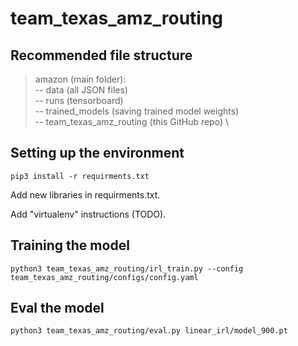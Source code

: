 # team_texas_amz_routing

## Recommended file structure
> amazon (main folder):  \
>      -- data (all JSON files) \
>      -- runs (tensorboard) \
>      -- trained_models (saving trained model weights) \
>      -- team_texas_amz_routing (this GitHub repo) \


## Setting up the environment
`pip3 install -r requirments.txt`

Add new libraries in requirments.txt.

Add "virtualenv" instructions (TODO).


## Training the model

`python3 team_texas_amz_routing/irl_train.py --config team_texas_amz_routing/configs/config.yaml`


## Eval the model

`python3 team_texas_amz_routing/eval.py linear_irl/model_900.pt`


